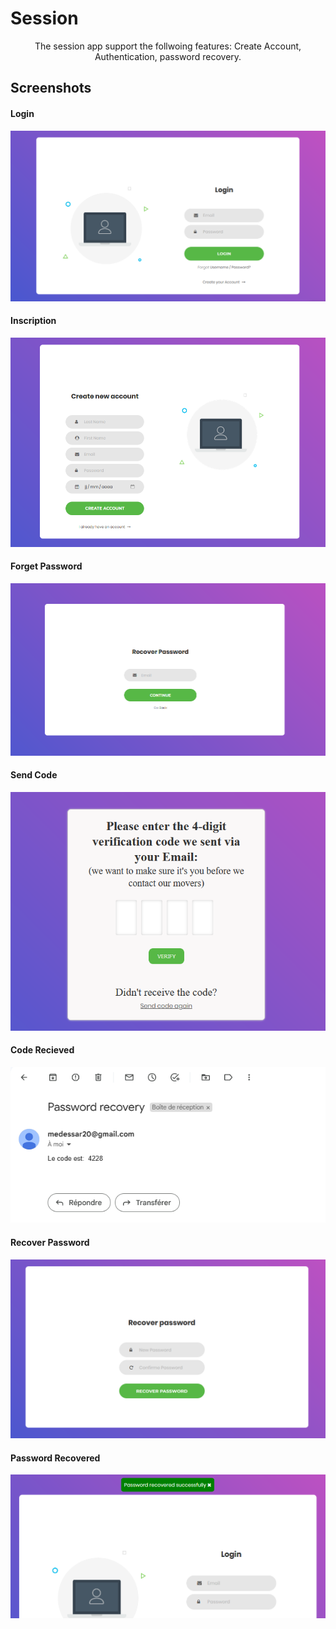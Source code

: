 # Session

<center>
    The session app support the follwoing features: 
    Create Account, Authentication, password recovery. 
</center>


## Screenshots

#### Login

![Login](./assets/login.png)

#### Inscription

![Inscription](./assets/inscription.png)

#### Forget Password

![Forget Password](./assets/forget_password.png)

#### Send Code

![Send Code](./assets/send_code.png)

#### Code Recieved

![Code Recieved](./assets/code_recieved.png)


#### Recover Password

![Recover Password](./assets/recover_password.png)


#### Password Recovered

![Home](./assets/password_recovered.png)